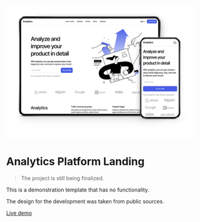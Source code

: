 ![Preview](media/preview-transparent.png)

# Analytics Platform Landing

> The project is still being finalized.

This is a demonstration template that has no functionality.

The design for the development was taken from public sources.

[Live demo](https://analytics-landing-ex.herokuapp.com/)